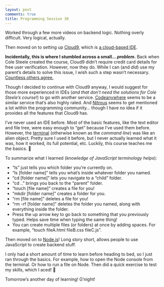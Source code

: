 ```yaml
---
layout: post
comments: true
title: Programming Session 30
---
```

 
Worked through a few more videos on backend logic. Nothing overly difficult. Very logical, actually.

Then moved on to setting up [Cloud9](https://c9.io/), which is [a cloud-based IDE](http://mashable.com/2010/10/06/ide-guide/#aDIbLGQJGkqb).

**Incidentally, this is where I stumbled across a small… *problem*.** Back when Cole Steele created the course, Cloud9 didn’t require credit card details for free user verification. However, now they do. While I can (and *did*) use my parent’s details to solve this issue, I wish such a step wasn’t necessary. [Countless others agree.](https://community.c9.io/t/credit-card-required-for-free-account/7434)

Though I decided to continue with Cloud9 anyway, I would suggest for those more experienced in IDEs (*and that don’t need the solutions for Cole Steele’s course!*) to go with another service. [Codeanywhere](https://codeanywhere.com/) seems to be a similar service that’s also highly rated. And [Nitrous](https://www.nitrous.io/) seems to get mentioned a lot within the programming community… though I have no idea if it provides all the features that Cloud9 has.

I’ve never used an IDE before. Most of the basic features, like the text editor and file tree, were easy enough to “get” because I’ve used them before. However, the [terminal](http://askubuntu.com/questions/38162/what-is-a-terminal-and-how-do-i-open-and-use-it) (otherwise known as the *command line*) was like an alien object. Pretty sure I used it before, but I never actually learned what it was, how it worked, its full potential, etc. Luckily, this course teaches me the basics. 🙂

To summarize what I learned (*knowledge of JavaScript terminology helps*):

* “ls” just tells you which folder you’re currently on.
* “ls [folder name]” tells you what’s inside whatever folder you named.
* “cd [folder name]” lets you navigate to a “child” folder.
* “cd ..” brings you back to the “parent” folder.
* “touch [file name]” creates a file for you!
* “mkdir [folder name]” creates a folder for you.
* “rm [file name]” deletes a file for you!
* “rm -rf [folder name]” deletes the folder you named, along with everything inside the folder.
* Press the up arrow key to go back to something that you previously typed. Helps save time when typing the same thing!
* You can create multiple files (or folders) at once by adding spaces. For example, “touch fileA.html fileB.css fileC.js”.


Then moved on to [Node.js](https://nodejs.org/en/)! Long story short, allows people to use JavaScript to create backend stuff.

I only had a short amount of time to learn before heading to bed, so I just ran through the basics. For example, how to open the Node console from the terminal. Or how to run a file on Node. Then did a quick exercise to test my skills, which I aced! 🙂

Tomorrow’s another day of learning! G’night!